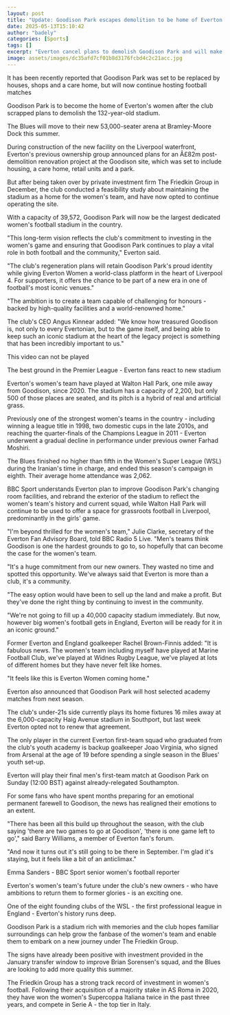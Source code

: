 ```yaml
---
layout: post
title: "Update: Goodison Park escapes demolition to be home of Everton's women"
date: 2025-05-13T15:10:42
author: "badely"
categories: [Sports]
tags: []
excerpt: "Everton cancel plans to demolish Goodison Park and will make the stadium home to their women's team."
image: assets/images/dc35afd7cf01b8d3176fcbd4c2c21acc.jpg
---
```


It has been recently reported that Goodison Park was set to be replaced by houses, shops and a care home, but will now continue hosting football matches

Goodison Park is to become the home of Everton's women after the club scrapped plans to demolish the 132-year-old stadium. 

The Blues will move to their new 53,000-seater arena at Bramley-Moore Dock this summer.

During construction of the new facility on the Liverpool waterfront, Everton's previous ownership group announced plans for an Â£82m post-demolition renovation project at the Goodison site, which was set to include housing, a care home, retail units and a park.

But after being taken over by private investment firm The Friedkin Group in December, the club conducted a feasibility study about maintaining the stadium as a home for the women's team, and have now opted to continue operating the site.

With a capacity of 39,572, Goodison Park will now be the largest dedicated women's football stadium in the country.

"This long-term vision reflects the club's commitment to investing in the women's game and ensuring that Goodison Park continues to play a vital role in both football and the community," Everton said.

"The club's regeneration plans will retain Goodison Park's proud identity while giving Everton Women a world-class platform in the heart of Liverpool 4. For supporters, it offers the chance to be part of a new era in one of football's most iconic venues."

"The ambition is to create a team capable of challenging for honours - backed by high-quality facilities and a world-renowned home."

The club's CEO Angus Kinnear added: "We know how treasured Goodison is, not only to every Evertonian, but to the game itself, and being able to keep such an iconic stadium at the heart of the legacy project is something that has been incredibly important to us."

This video can not be played

The best ground in the Premier League - Everton fans react to new stadium

Everton's women's team have played at Walton Hall Park, one mile away from Goodison, since 2020. The stadium has a capacity of 2,200, but only 500 of those places are seated, and its pitch is a hybrid of real and artificial grass.

Previously one of the strongest women's teams in the country - including winning a league title in 1998, two domestic cups in the late 2010s, and reaching the quarter-finals of the Champions League in 2011 - Everton underwent a gradual decline in performance under previous owner Farhad Moshiri.

The Blues finished no higher than fifth in the Women's Super League (WSL) during the Iranian's time in charge, and ended this season's campaign in eighth. Their average home attendance was 2,062.

BBC Sport understands Everton plan to improve Goodison Park's changing room facilities, and rebrand the exterior of the stadium to reflect the women's team's history and current squad, while Walton Hall Park will continue to be used to offer a space for grassroots football in Liverpool, predominantly in the girls' game.

"I'm beyond thrilled for the women's team," Julie Clarke, secretary of the Everton Fan Advisory Board, told BBC Radio 5 Live. "Men's teams think Goodison is one the hardest grounds to go to, so hopefully that can become the case for the women's team.

"It's a huge commitment from our new owners. They wasted no time and spotted this opportunity. We've always said that Everton is more than a club, it's a community.

"The easy option would have been to sell up the land and make a profit. But they've done the right thing by continuing to invest in the community.

"We're not going to fill up a 40,000 capacity stadium immediately. But now, however big women's football gets in England, Everton will be ready for it in an iconic ground."

Former Everton and England goalkeeper Rachel Brown-Finnis added: "It is fabulous news. The women's team including myself have played at Marine Football Club, we've played at Widnes Rugby League, we've played at lots of different homes but they have never felt like homes. 

"It feels like this is Everton Women coming home."

Everton also announced that Goodison Park will host selected academy matches from next season. 

The club's under-21s side currently plays its home fixtures 16 miles away at the 6,000-capacity Haig Avenue stadium in Southport, but last week Everton opted not to renew that agreement.

The only player in the current Everton first-team squad who graduated from the club's youth academy is backup goalkeeper Joao Virginia, who signed from Arsenal at the age of 19 before spending a single season in the Blues' youth set-up.

Everton will play their final men's first-team match at Goodison Park on Sunday (12:00 BST) against already-relegated Southampton.

For some fans who have spent months preparing for an emotional permanent farewell to Goodison, the news has realigned their emotions to an extent.

 "There has been all this build up throughout the season, with the club saying 'there are two games to go at Goodison', 'there is one game left to go'," said Barry Williams, a member of Everton fan's forum.

"And now it turns out it's still going to be there in September. I'm glad it's staying, but it feels like a bit of an anticlimax."

Emma Sanders - BBC Sport senior women's football reporter

Everton's women's team's future under the club's new owners - who have ambitions to return them to former glories - is an exciting one.

One of the eight founding clubs of the WSL - the first professional league in England -  Everton's history runs deep.

Goodison Park is a stadium rich with memories and the club hopes familiar surroundings can help grow the fanbase of the women's team and enable them to embark on a new journey under The Friedkin Group.

The signs have already been positive with investment provided in the January transfer window to improve Brian Sorensen's squad, and the Blues are looking to add more quality this summer.

The Friedkin Group has a strong track record of investment in women's football. Following their acquisition of a majority stake in AS Roma in 2020, they have won the women's Supercoppa Italiana twice in the past three years, and compete in Serie A - the top tier in Italy.


